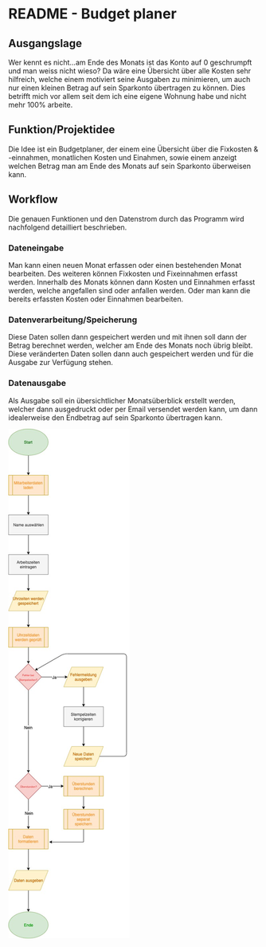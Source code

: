 # README - Budget planer

## Ausgangslage
Wer kennt es nicht...am Ende des Monats ist das Konto auf 0 geschrumpft und man weiss nicht wieso? Da wäre eine Übersicht über alle Kosten sehr hilfreich, welche einem motiviert seine Ausgaben zu minimieren, um auch nur einen kleinen Betrag auf sein Sparkonto übertragen zu können. Dies betrifft mich vor allem seit dem ich eine eigene Wohnung habe und nicht mehr 100% arbeite.

## Funktion/Projektidee
Die Idee ist ein Budgetplaner, der einem eine Übersicht über die Fixkosten & -einnahmen, monatlichen Kosten und Einahmen, sowie einem anzeigt welchen Betrag man am Ende des Monats auf sein Sparkonto überweisen kann.

## Workflow
Die genauen Funktionen und den Datenstrom durch das Programm wird nachfolgend detailliert beschrieben.

### Dateneingabe
Man kann einen neuen Monat erfassen oder einen bestehenden Monat bearbeiten. Des weiteren können Fixkosten und Fixeinnahmen erfasst werden. Innerhalb des Monats können dann Kosten und Einnahmen erfasst werden, welche angefallen sind oder anfallen werden. Oder man kann die bereits erfassten Kosten oder Einnahmen bearbeiten.

### Datenverarbeitung/Speicherung
Diese Daten sollen dann gespeichert werden und mit ihnen soll dann der Betrag berechnet werden, welcher am Ende des Monats noch übrig bleibt. Diese veränderten Daten sollen dann auch gespeichert werden und für die Ausgabe zur Verfügung stehen.

### Datenausgabe
Als Ausgabe soll ein übersichtlicher Monatsüberblick erstellt werden, welcher dann ausgedruckt oder per Email versendet werden kann, um dann idealerweise den Endbetrag auf sein Sparkonto übertragen kann.

![Ablaufdiagramm](Workflow.jpg)